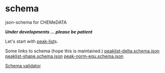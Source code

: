 # schema

json-schema for CHEMeDATA

***Under developments ... please be patient***

Let's start with [peak-list](peak-list.md)s.

Some links to schema (hope this is maintained.)
[peaklist-delta.schema.json](https://chemedata.github.io/schema/peaklist-delta.schema.json)
[peaklist-shape.schema.json](https://chemedata.github.io/schema/peaklist-shape.schema.json)
[peak-norm-equ.schema.json](https://chemedata.github.io/schema/peak-norm-equ.schema.json)


[Schema validator](https://www.jsonschemavalidator.net/
)
